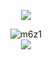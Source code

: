 <p align="center">
  <img src= "https://github.com/m6z1/m6z1/assets/114990782/f8d5c9ec-bb23-4c05-8345-1d26c2dd8c37" />
</p>

<p align="center">
  <img src="https://github-readme-stats.vercel.app/api?username=m6z1&show_icons=true&theme=vue&bg_color=FFFFFF00&hide_border=true&text_color=41b883&icon_color=273849" alt="m6z1" />
  </br>
  <img src ="https://streak-stats.demolab.com?user=m6z1&theme=vue&hide_border=true&date_format=%5BY.%5Dn.j&background=FFFFFF00">
</p>
